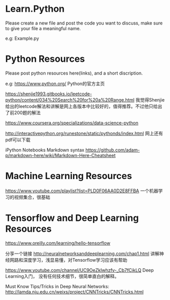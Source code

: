 # Learn.Python
Please create a new file and post the code you want to discuss, make sure to give your file a meaningful name. 

e.g: Example.py



# Python Resources
Please post python resources here(links), and a short discription.

e.g: https://www.python.org/ Python的官方主页

https://shenjie1993.gitbooks.io/leetcode-python/content/034%20Search%20for%20a%20Range.html  我觉得Shenjie给出的leetcode解法和讲解是网上各版本中比较好的，值得推荐。不过他只给出了前200题的解法

https://www.coursera.org/specializations/data-science-python

http://interactivepython.org/runestone/static/pythonds/index.html  网上还有pdf可以下载

iPython Notebooks Markdown syntax
https://github.com/adam-p/markdown-here/wiki/Markdown-Here-Cheatsheet

# Machine Learning Resources

https://www.youtube.com/playlist?list=PLD0F06AA0D2E8FFBA 一个机器学习的视频集合，很基础

# Tensorflow and Deep Learning Resources

https://www.oreilly.com/learning/hello-tensorflow

分享一个链接 http://neuralnetworksanddeeplearning.com/chap1.html
讲解神经网路和深度学习，浅显易懂，对Tensorflow学习应该有帮助

https://www.youtube.com/channel/UC9OeZkIwhzfv-_Cb7fCikLQ Deep Learning入门， 没有任何技术细节，很简单直白的解释。

Must Know Tips/Tricks in Deep Neural Networks:
http://lamda.nju.edu.cn/weixs/project/CNNTricks/CNNTricks.html
